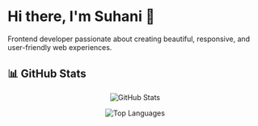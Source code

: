 # Hi there, I'm Suhani 👋

Frontend developer passionate about creating beautiful, responsive, and user-friendly web experiences.

## 📊 GitHub Stats

<p align="center">
  <img src="https://github-readme-stats.vercel.app/api?username=Suhani885&show_icons=true&theme=radical" alt="GitHub Stats" />
</p>

<p align="center">
  <img src="https://github-readme-stats.vercel.app/api/top-langs/?username=Suhani885&layout=compact&theme=radical" alt="Top Languages" />
</p>

